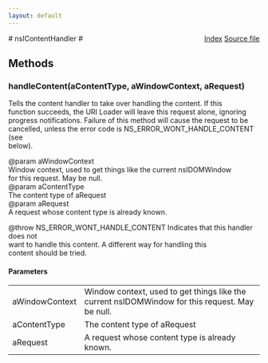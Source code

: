 ```yaml
---
layout: default
---
```

<div class='links' style='float:right'><a href="../index.html">Index</a>
<a href="http://dxr.mozilla.org/mozilla-central/source/uriloader/base/nsIContentHandler.idl">Source file</a>
</div>
# nsIContentHandler #

## Methods ##

### handleContent(aContentType, aWindowContext, aRequest) ###
  
Tells the content handler to take over handling the content. If this  
function succeeds, the URI Loader will leave this request alone, ignoring  
progress notifications. Failure of this method will cause the request to be  
cancelled, unless the error code is NS_ERROR_WONT_HANDLE_CONTENT (see  
below).  
  
@param aWindowContext  
       Window context, used to get things like the current nsIDOMWindow  
       for this request. May be null.  
@param aContentType  
       The content type of aRequest  
@param aRequest  
       A request whose content type is already known.  
  
@throw NS_ERROR_WONT_HANDLE_CONTENT Indicates that this handler does not  
       want to handle this content. A different way for handling this  
       content should be tried.  
  

#### Parameters ####

<table>

<tr>
<td>aWindowContext</td>
<td>       Window context, used to get things like the current nsIDOMWindow  
       for this request. May be null.  
</td>
</tr>

<tr>
<td>aContentType</td>
<td>       The content type of aRequest  
</td>
</tr>

<tr>
<td>aRequest</td>
<td>       A request whose content type is already known.  
</td>
</tr>

</table>
